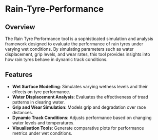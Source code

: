 # Rain-Tyre-Performance
## Overview

The Rain Tyre Performance tool is a sophisticated simulation and analysis framework designed to evaluate the performance of rain tyres under varying wet conditions. By simulating parameters such as water displacement, grip levels, and wear rates, this tool provides insights into how rain tyres behave in dynamic track conditions.

## Features

- **Wet Surface Modelling**: Simulates varying wetness levels and their effects on tyre performance.
- **Water Displacement Analysis**: Evaluates the effectiveness of tread patterns in clearing water.
- **Grip and Wear Simulation**: Models grip and degradation over race distances.
- **Dynamic Track Conditions**: Adjusts performance based on changing water levels and temperatures.
- **Visualisation Tools**: Generate comparative plots for performance metrics under wet conditions.